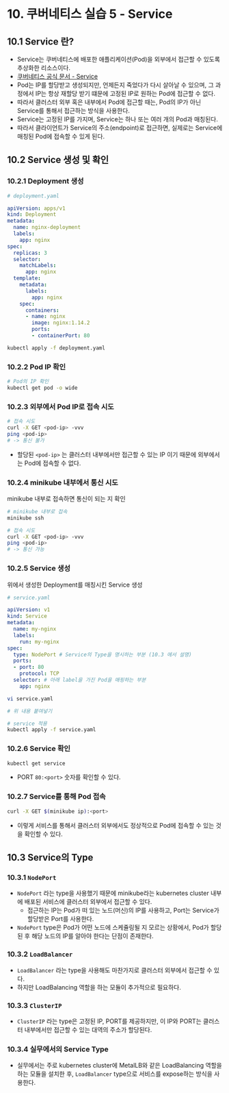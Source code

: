 # 10. 쿠버네티스 실습 5 - Service

## 10.1 Service 란?

- Service는 쿠버네티스에 배포한 애플리케이션(Pod)을 외부에서 접근할 수 있도록 추상화한 리소스이다.
- [쿠버네티스 공식 문서 - Service](https://kubernetes.io/ko/docs/concepts/services-networking/service/)
- Pod는 IP를 할당받고 생성되지만, 언제든지 죽었다가 다시 살아날 수 있으며, 그 과정에서 IP는 항상 재할당 받기 떄문에 고정된 IP로 원하는 Pod에 접근할 수 없다.
- 따라서 클러스터 외부 혹은 내부에서 Pod에 접근할 때는, Pod의 IP가 아닌 Service를 통해서 접근하는 방식을 사용한다.
- Service는 고정된 IP를 가지며, Service는 하나 또는 여러 개의 Pod과 매칭된다.
- 따라서 클라이언트가 Service의 주소(endpoint)로 접근하면, 실제로는 Service에 매칭된 Pod에 접속할 수 있게 된다.



## 10.2 Service 생성 및 확인

### 10.2.1 Deployment 생성

```yaml
# deployment.yaml

apiVersion: apps/v1
kind: Deployment
metadata:
  name: nginx-deployment
  labels:
    app: nginx
spec:
  replicas: 3
  selector:
    matchLabels:
      app: nginx
  template:
    metadata:
      labels:
        app: nginx
    spec:
      containers:
      - name: nginx
        image: nginx:1.14.2
        ports:
        - containerPort: 80
```

```bash
kubectl apply -f deployment.yaml
```



### 10.2.2 Pod IP 확인

```bash
# Pod의 IP 확인
kubectl get pod -o wide
```



### 10.2.3 외부에서 Pod IP로 접속 시도

```bash
# 접속 시도
curl -X GET <pod-ip> -vvv
ping <pod-ip>
# -> 통신 불가
```

- 할당된 `<pod-ip>` 는 클러스터 내부에서만 접근할 수 있는 IP 이기 때문에 외부에서는 Pod에 접속할 수 없다.



### 10.2.4 minikube 내부에서 통신 시도

minikube 내부로 접속하면 통신이 되는 지 확인

```bash
# minikube 내부로 접속
minikube ssh

# 접속 시도
curl -X GET <pod-ip> -vvv
ping <pod-ip>
# -> 통신 가능
```



### 10.2.5 Service 생성

위에서 생성한 Deployment를 매칭시킨 Service 생성

```yaml
# service.yaml

apiVersion: v1
kind: Service
metadata:
  name: my-nginx
  labels:
    run: my-nginx
spec:
  type: NodePort # Service의 Type을 명시하는 부분 (10.3 에서 설명)
  ports:
  - port: 80
    protocol: TCP
  selector: # 아래 label을 가진 Pod을 매핑하는 부분
    app: nginx
```

```bash
vi service.yaml

# 위 내용 붙여넣기

# service 적용
kubectl apply -f service.yaml
```



### 10.2.6 Service 확인

```bash
kubectl get service
```

- PORT `80:<port>` 숫자를 확인할 수 있다.



### 10.2.7 Service를 통해 Pod 접속

```bash
curl -X GET $(minikube ip):<port>
```

- 이렇게 서비스를 통해서 클러스터 외부에서도 정상적으로 Pod에 접속할 수 있는 것을 확인할 수 있다.



## 10.3 Service의 Type

### 10.3.1 `NodePort`

- `NodePort` 라는 type을 사용했기 때문에 minikube라는 kubernetes cluster 내부에 배포된 서비스에 클러스터 외부에서 접근할 수 있다.
  - 접근하는 IP는 Pod가 떠 있는 노드(머신)의 IP를 사용하고, Port는 Service가 할당받은 Port를 사용한다.
- `NodePort`  type은 Pod가 어떤 노드에 스케쥴링될 지 모르는 상황에서, Pod가 할당된 후 해당 노드의 IP를 알아야 한다는 단점이 존재한다.



### 10.3.2 `LoadBalancer`

- `LoadBalancer` 라는 type을 사용해도 마찬가지로 클러스터 외부에서 접근할 수 있다.
- 하지만 LoadBalancing 역할을 하는 모듈이 추가적으로 필요하다.



### 10.3.3 `ClusterIP`

- `ClusterIP` 라는 type은 고정된 IP, PORT를 제공하지만, 이 IP와 PORT는 클러스터 내부에서만 접근할 수 있는 대역의 주소가 할당된다.



### 10.3.4 실무에서의 Service Type

- 실무에서는 주로 kubernetes cluster에 MetalLB와 같은 LoadBalancing 역할을 하는 모듈을 설치한 후, `LoadBalancer` type으로 서비스를 expose하는 방식을 사용한다.

